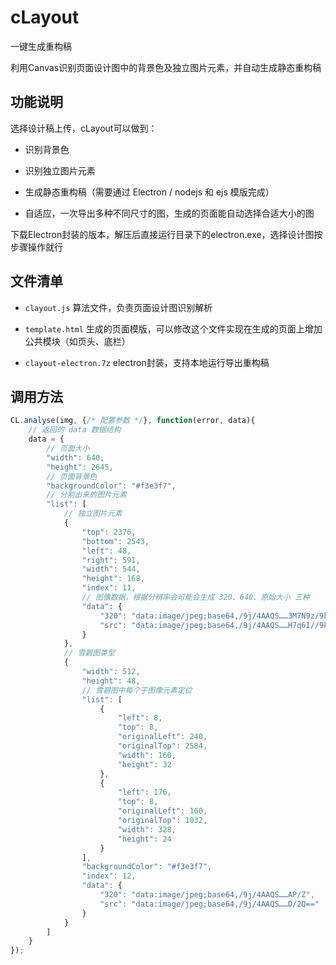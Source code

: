 # cLayout

一键生成重构稿

利用Canvas识别页面设计图中的背景色及独立图片元素，并自动生成静态重构稿

## 功能说明

选择设计稿上传，cLayout可以做到：

- 识别背景色

- 识别独立图片元素

- 生成静态重构稿（需要通过 Electron / nodejs 和 ejs 模版完成）

- 自适应，一次导出多种不同尺寸的图，生成的页面能自动选择合适大小的图

下载Electron封装的版本，解压后直接运行目录下的electron.exe，选择设计图按步骤操作就行

## 文件清单

- `clayout.js` 算法文件，负责页面设计图识别解析

- `template.html` 生成的页面模版，可以修改这个文件实现在生成的页面上增加公共模块（如页头、底栏）

- `clayout-electron.7z` electron封装，支持本地运行导出重构稿

## 调用方法

```javaScript
CL.analyse(img, {/* 配置参数 */}, function(error, data){
    // 返回的 data 数据结构
    data = {
        // 页面大小
        "width": 640,
        "height": 2645,
        // 页面背景色
        "backgroundColor": "#f3e3f7",
        // 分割出来的图片元素
        "list": [
            // 独立图片元素
            {
                "top": 2376,
                "bottom": 2543,
                "left": 48,
                "right": 591,
                "width": 544,
                "height": 168,
                "index": 11,
                // 图像数据，根据分辨率会可能会生成 320、640、原始大小 三种
                "data": {
                    "320": "data:image/jpeg;base64,/9j/4AAQS……3M7N9z/9k=",
                    "src": "data:image/jpeg;base64,/9j/4AAQS……H7q6I//9k="
                }
            },
            // 雪碧图类型
            {
                "width": 512,
                "height": 48,
                // 雪碧图中每个子图像元素定位
                "list": [
                    {
                        "left": 8,
                        "top": 8,
                        "originalLeft": 240,
                        "originalTop": 2584,
                        "width": 160,
                        "height": 32
                    },
                    {
                        "left": 176,
                        "top": 8,
                        "originalLeft": 160,
                        "originalTop": 1032,
                        "width": 328,
                        "height": 24
                    }
                ],
                "backgroundColor": "#f3e3f7",
                "index": 12,
                "data": {
                    "320": "data:image/jpeg;base64,/9j/4AAQS……AP/Z",
                    "src": "data:image/jpeg;base64,/9j/4AAQS……D/2Q=="
                }
            }
        ]
    }
});
```